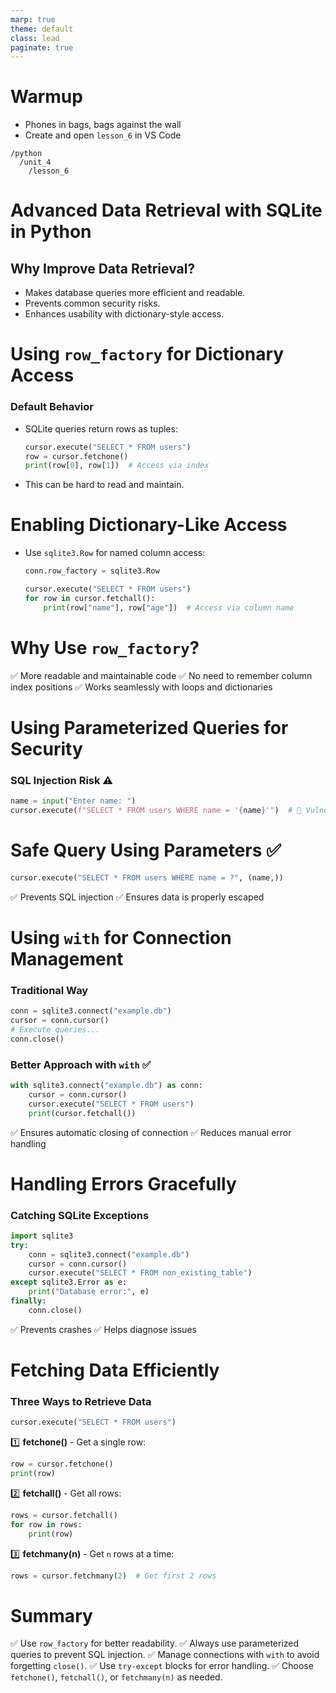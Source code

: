 ```yaml
---
marp: true
theme: default
class: lead
paginate: true
---
```


<!-- headingDivider: 1 -->
<!-- backgroundColor: black -->
<!-- class: invert -->


# Warmup

- Phones in bags, bags against the wall
- Create and open `lesson_6` in VS Code

```text
/python
  /unit_4
    /lesson_6
```

# Advanced Data Retrieval with SQLite in Python

## Why Improve Data Retrieval?
- Makes database queries more efficient and readable.
- Prevents common security risks.
- Enhances usability with dictionary-style access.

# Using `row_factory` for Dictionary Access
### Default Behavior
- SQLite queries return rows as tuples:
  ```python
  cursor.execute("SELECT * FROM users")
  row = cursor.fetchone()
  print(row[0], row[1])  # Access via index
  ```
- This can be hard to read and maintain.

# Enabling Dictionary-Like Access
- Use `sqlite3.Row` for named column access:
  ```python
  conn.row_factory = sqlite3.Row
  ```
  ```python
  cursor.execute("SELECT * FROM users")
  for row in cursor.fetchall():
      print(row["name"], row["age"])  # Access via column name
  ```

# Why Use `row_factory`?
✅ More readable and maintainable code
✅ No need to remember column index positions
✅ Works seamlessly with loops and dictionaries

# Using Parameterized Queries for Security
### SQL Injection Risk ⚠️
```python
name = input("Enter name: ")
cursor.execute(f"SELECT * FROM users WHERE name = '{name}'")  # 🚨 Vulnerable!
```

# Safe Query Using Parameters ✅
```python
cursor.execute("SELECT * FROM users WHERE name = ?", (name,))
```
✅ Prevents SQL injection
✅ Ensures data is properly escaped

# Using `with` for Connection Management
### Traditional Way
```python
conn = sqlite3.connect("example.db")
cursor = conn.cursor()
# Execute queries...
conn.close()
```

### Better Approach with `with` ✅
```python
with sqlite3.connect("example.db") as conn:
    cursor = conn.cursor()
    cursor.execute("SELECT * FROM users")
    print(cursor.fetchall())
```
✅ Ensures automatic closing of connection
✅ Reduces manual error handling

# Handling Errors Gracefully
### Catching SQLite Exceptions
```python
import sqlite3
try:
    conn = sqlite3.connect("example.db")
    cursor = conn.cursor()
    cursor.execute("SELECT * FROM non_existing_table")
except sqlite3.Error as e:
    print("Database error:", e)
finally:
    conn.close()
```
✅ Prevents crashes
✅ Helps diagnose issues

# Fetching Data Efficiently
### Three Ways to Retrieve Data
```python
cursor.execute("SELECT * FROM users")
```
1️⃣ **fetchone()** - Get a single row:
   ```python
   row = cursor.fetchone()
   print(row)
   ```

2️⃣ **fetchall()** - Get all rows:
   ```python
   rows = cursor.fetchall()
   for row in rows:
       print(row)
   ```

3️⃣ **fetchmany(n)** - Get `n` rows at a time:
   ```python
   rows = cursor.fetchmany(2)  # Get first 2 rows
   ```

# Summary
✅ Use `row_factory` for better readability.
✅ Always use parameterized queries to prevent SQL injection.
✅ Manage connections with `with` to avoid forgetting `close()`.
✅ Use `try-except` blocks for error handling.
✅ Choose `fetchone()`, `fetchall()`, or `fetchmany(n)` as needed.
